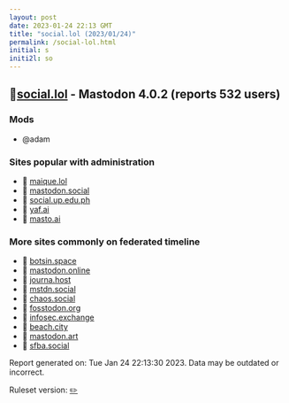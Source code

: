 ```yaml
---
layout: post
date: 2023-01-24 22:13 GMT
title: "social.lol (2023/01/24)"
permalink: /social-lol.html
initial: s
initi2l: so
---
```


## 🐘[social.lol](https://social.lol) - Mastodon 4.0.2 (reports 532 users)

### Mods
 * @adam

### Sites popular with administration

* 🐘 [maique.lol](/maique-lol.html)
* 🐘 [mastodon.social](/mastodon-social.html)
* 🐘 [social.up.edu.ph](/social-up-edu-ph.html)
* 🐘 [yaf.ai](/yaf-ai.html)
* 🐘 [masto.ai](/masto-ai.html)

### More sites commonly on federated timeline

* 🐘 [botsin.space](/botsin-space.html)
* 🐘 [mastodon.online](/mastodon-online.html)
* 🐘 [journa.host](/journa-host.html)
* 🐘 [mstdn.social](/mstdn-social.html)
* 🐘 [chaos.social](/chaos-social.html)
* 🐘 [fosstodon.org](/fosstodon-org.html)
* 🐘 [infosec.exchange](/infosec-exchange.html)
* 🐘 [beach.city](/beach-city.html)
* 🐘 [mastodon.art](/mastodon-art.html)
* 🐘 [sfba.social](/sfba-social.html)

Report generated on: Tue Jan 24 22:13:30 2023. Data may be outdated or incorrect.

Ruleset version: [✏️](/version-pencil)
